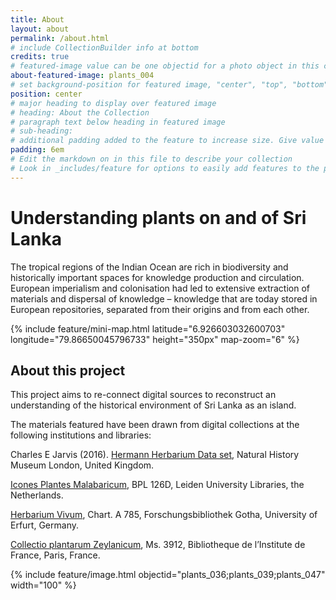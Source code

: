 ```yaml
---
title: About
layout: about
permalink: /about.html
# include CollectionBuilder info at bottom
credits: true
# featured-image value can be one objectid for a photo object in this collection, a relative path to an image in this project, or a full url to any image. If left blank, no featured image will appear at top of About page.
about-featured-image: plants_004
# set background-position for featured image, "center", "top", "bottom"
position: center
# major heading to display over featured image
# heading: About the Collection
# paragraph text below heading in featured image
# sub-heading: 
# additional padding added to the feature to increase size. Give value in em or px, e.g. "5em".
padding: 6em
# Edit the markdown on in this file to describe your collection
# Look in _includes/feature for options to easily add features to the page
---
```


# Understanding plants on and of Sri Lanka
The tropical regions of the Indian Ocean are rich in biodiversity and historically important spaces for knowledge production and circulation. European imperialism and colonisation had led to extensive extraction of materials and dispersal of knowledge – knowledge that are today stored in European repositories, separated from their origins and from each other.

{% include feature/mini-map.html latitude="6.926603032600703" longitude="79.86650045796733" height="350px" map-zoom="6" %}

## About this project
This project aims to re-connect digital sources to reconstruct an understanding of the historical environment of Sri Lanka as an island.

The materials featured have been drawn from digital collections at the following institutions and libraries:

Charles E Jarvis (2016). [Hermann Herbarium Data set](https://doi.org/10.5519/0062484), Natural History Museum London, United Kingdom.

[Icones Plantes Malabaricum](https://digitalcollections.universiteitleiden.nl/iconesplantarummalabaricum), BPL 126D, Leiden University Libraries, the Netherlands.

[Herbarium Vivum](https://dhb.thulb.uni-jena.de/receive/ufb_cbu_00032798), Chart. A 785, Forschungsbibliothek Gotha, University of Erfurt, Germany.

[Collectio plantarum Zeylanicum](https://bibnum.institutdefrance.fr/ark:/61562/bi24308), Ms. 3912, Bibliotheque de l’Institute de France, Paris, France.

{% include feature/image.html objectid="plants_036;plants_039;plants_047" width="100" %} 